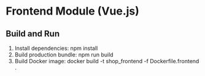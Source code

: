 ﻿# Frontend Module (Vue.js)

## Build and Run
1. Install dependencies: 
npm install
2. Build production bundle: 
npm run build
3. Build Docker image: docker build -t shop_frontend -f Dockerfile.frontend .

